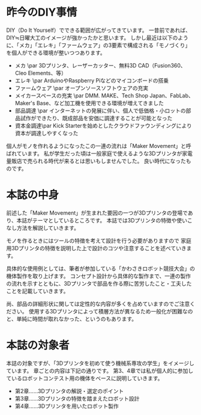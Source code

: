 # 昨今のDIY事情
DIY（Do It Yourself）でできる範囲が広がってきています。
一昔前であれば、DIY≒日曜大工のイメージが強かったかと思います。
しかし最近は以下のように、「メカ」「エレキ」「ファームウェア」の3要素で構成される「モノづくり」を個人ができる環境が整いつつあります。

* メカ \par
   3Dプリンタ、レーザーカッター、無料3D CAD（Fusion360、Cleo Elements、等）
* エレキ \par
   ArduinoやRaspberry Piなどのマイコンボードの搭乗
* ファームウェア \par
  オープンソースソフトウェアの充実
* メイカースペースの充実 \par
  DMM. MAKE、Tech Shop Japan、FabLab、Maker's Base、など加工機を使用できる環境が増えてきました
* 部品調達 \par
   インターネットの発展に伴い、個人で低価格・小ロットの部品試作ができたり、既成部品を安価に調達することが可能となった
* 資本金調達\par 
   Kick Starterを始めとしたクラウドファウンディングにより資本が調達しやすくなった

個人がモノを作れるようになったこの一連の流れは「Maker Movement」と呼ばれています。
私が学生だった頃は一般家庭で使えるような3Dプリンタが家電量販店で売られる時代が来るとは思いもしませんでした。
良い時代になったものです。

# 本誌の中身
前述した「Maker Movement」が生まれた要因の一つが3Dプリンタの登場であり、本誌がテーマとしているところです。
本誌では3Dプリンタの特徴や使いこなし方法を解説していきます。

モノを作るときにはツールの特徴を考えて設計を行う必要がありますので
家庭用3Dプリンタの特徴を説明した上で設計のコツや注意することを述べていきます。

具体的な使用例としては、筆者が参加している「かわさきロボット競技大会」の機体製作を取り上げます。
コンセプト設計から具体的な製作まで、一連の製作の流れを示すとともに、3Dプリンタで部品を作る際に苦労したこと・工夫したことを記載していきます。

尚、部品の詳細形状に関しては定性的な内容が多くを占めていますのでご注意ください。
使用する3Dプリンタによって積層方法が異なるため一般化が困難なのと、単純に時間が取れなかった、というのもあります。


# 本誌の対象者
本誌の対象ですが、「3Dプリンタを初めて使う機械系専攻の学生」をイメージしています。
章ごとの内容は下記の通りです。
第3、4章では私が個人的に参加しているロボットコンテスト用の機体をベースに説明していきます。

* 第2章……3Dプリンタの解説・選定のポイント
* 第3章……3Dプリンタの特徴を踏まえたロボット設計
* 第4章……3Dプリンタを用いたロボット製作